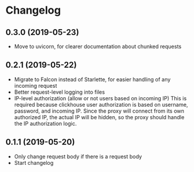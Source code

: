 # Changelog

## 0.3.0 (2019-05-23)

- Move to uvicorn, for clearer documentation about chunked requests

## 0.2.1 (2019-05-22)

- Migrate to Falcon instead of Starlette, for easier handling of any incoming request
- Better request-level logging into files
- IP-level authorization (allow or not users based on incoming IP)
  This is required because clickhouse user authorization is based on username, password, and incoming IP. Since the proxy will connect from its own authorized IP, the actual IP will be hidden, so the proxy should handle the IP authorization logic.

## 0.1.1 (2019-05-20)

- Only change request body if there is a request body
- Start changelog
